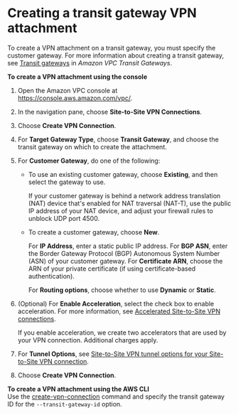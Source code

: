 # Creating a transit gateway VPN attachment<a name="create-tgw-vpn-attachment"></a>

To create a VPN attachment on a transit gateway, you must specify the customer gateway\. For more information about creating a transit gateway, see [Transit gateways](https://docs.aws.amazon.com/vpc/latest/tgw/tgw-transit-gateways.html) in *Amazon VPC Transit Gateways*\.

**To create a VPN attachment using the console**

1. Open the Amazon VPC console at [https://console\.aws\.amazon\.com/vpc/](https://console.aws.amazon.com/vpc/)\.

1. In the navigation pane, choose **Site\-to\-Site VPN Connections**\.

1. Choose **Create VPN Connection**\.

1. For **Target Gateway Type**, choose **Transit Gateway**, and choose the transit gateway on which to create the attachment\.

1. For **Customer Gateway**, do one of the following:
   + To use an existing customer gateway, choose **Existing**, and then select the gateway to use\.

     If your customer gateway is behind a network address translation \(NAT\) device that's enabled for NAT traversal \(NAT\-T\), use the public IP address of your NAT device, and adjust your firewall rules to unblock UDP port 4500\.
   + To create a customer gateway, choose **New**\. 

     For **IP Address**, enter a static public IP address\. For **BGP ASN**, enter the Border Gateway Protocol \(BGP\) Autonomous System Number \(ASN\) of your customer gateway\. For **Certificate ARN**, choose the ARN of your private certificate \(if using certificate\-based authentication\)\.

     For **Routing options**, choose whether to use **Dynamic** or **Static**\.

1. \(Optional\) For **Enable Acceleration**, select the check box to enable acceleration\. For more information, see [Accelerated Site\-to\-Site VPN connections](accelerated-vpn.md)\.

   If you enable acceleration, we create two accelerators that are used by your VPN connection\. Additional charges apply\.

1. For **Tunnel Options**, see [Site\-to\-Site VPN tunnel options for your Site\-to\-Site VPN connection](VPNTunnels.md)\.

1. Choose **Create VPN Connection**\.

**To create a VPN attachment using the AWS CLI**  
Use the [create\-vpn\-connection](https://docs.aws.amazon.com/cli/latest/reference/ec2/create-vpn-connection.html) command and specify the transit gateway ID for the `--transit-gateway-id` option\.